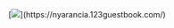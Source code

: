 [![]([https://media.discordapp.net/attachments/757778622265294853/1132557295478382652/mr.png](https://media.discordapp.net/attachments/884353356838105098/1139424100469710870/IMG_4762.jpg?width=446&height=470)https://media.discordapp.net/attachments/884353356838105098/1139424100469710870/IMG_4762.jpg?width=446&height=470)](https://nyarancia.123guestbook.com/)

